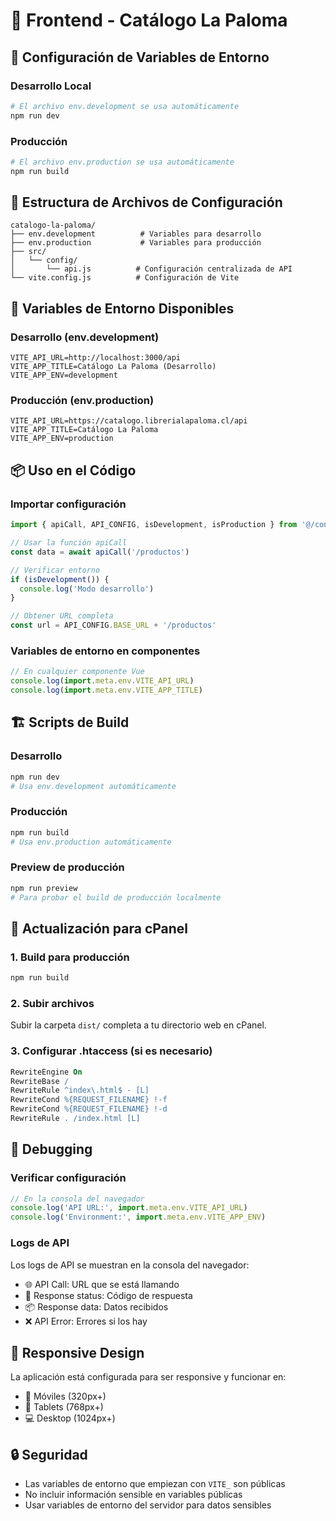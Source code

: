 # 🎨 Frontend - Catálogo La Paloma

## 🚀 Configuración de Variables de Entorno

### Desarrollo Local
```bash
# El archivo env.development se usa automáticamente
npm run dev
```

### Producción
```bash
# El archivo env.production se usa automáticamente
npm run build
```

## 📁 Estructura de Archivos de Configuración

```
catalogo-la-paloma/
├── env.development          # Variables para desarrollo
├── env.production           # Variables para producción
├── src/
│   └── config/
│       └── api.js          # Configuración centralizada de API
└── vite.config.js          # Configuración de Vite
```

## 🔧 Variables de Entorno Disponibles

### Desarrollo (env.development)
```env
VITE_API_URL=http://localhost:3000/api
VITE_APP_TITLE=Catálogo La Paloma (Desarrollo)
VITE_APP_ENV=development
```

### Producción (env.production)
```env
VITE_API_URL=https://catalogo.librerialapaloma.cl/api
VITE_APP_TITLE=Catálogo La Paloma
VITE_APP_ENV=production
```

## 📦 Uso en el Código

### Importar configuración
```javascript
import { apiCall, API_CONFIG, isDevelopment, isProduction } from '@/config/api'

// Usar la función apiCall
const data = await apiCall('/productos')

// Verificar entorno
if (isDevelopment()) {
  console.log('Modo desarrollo')
}

// Obtener URL completa
const url = API_CONFIG.BASE_URL + '/productos'
```

### Variables de entorno en componentes
```javascript
// En cualquier componente Vue
console.log(import.meta.env.VITE_API_URL)
console.log(import.meta.env.VITE_APP_TITLE)
```

## 🏗️ Scripts de Build

### Desarrollo
```bash
npm run dev
# Usa env.development automáticamente
```

### Producción
```bash
npm run build
# Usa env.production automáticamente
```

### Preview de producción
```bash
npm run preview
# Para probar el build de producción localmente
```

## 🔄 Actualización para cPanel

### 1. Build para producción
```bash
npm run build
```

### 2. Subir archivos
Subir la carpeta `dist/` completa a tu directorio web en cPanel.

### 3. Configurar .htaccess (si es necesario)
```apache
RewriteEngine On
RewriteBase /
RewriteRule ^index\.html$ - [L]
RewriteCond %{REQUEST_FILENAME} !-f
RewriteCond %{REQUEST_FILENAME} !-d
RewriteRule . /index.html [L]
```

## 🐛 Debugging

### Verificar configuración
```javascript
// En la consola del navegador
console.log('API URL:', import.meta.env.VITE_API_URL)
console.log('Environment:', import.meta.env.VITE_APP_ENV)
```

### Logs de API
Los logs de API se muestran en la consola del navegador:
- 🌐 API Call: URL que se está llamando
- 📡 Response status: Código de respuesta
- 📦 Response data: Datos recibidos
- ❌ API Error: Errores si los hay

## 📱 Responsive Design

La aplicación está configurada para ser responsive y funcionar en:
- 📱 Móviles (320px+)
- 📱 Tablets (768px+)
- 💻 Desktop (1024px+)

## 🔒 Seguridad

- Las variables de entorno que empiezan con `VITE_` son públicas
- No incluir información sensible en variables públicas
- Usar variables de entorno del servidor para datos sensibles

